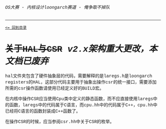 <font face="Liberation Mono">


###### OS大赛 - 内核设计loongarch赛道 - 俺争取不掉队 

-------------------------------------------------------------

[`<= 回到目录`](../README.md)

# ~~关于HAL与CSR~~ *v2.x架构重大更改，本文档已废弃*

hal文件夹包含了硬件抽象层的代码，需要解释的是laregs.h是loongarch registers的HAL，这部分代码主要用于抽象出操作csr的统一接口，需要添加所需的csr操作函数请使用已经定义好的BUILD宏。

在内核中操作CSR应当使用Cpu类中定义的静态函数，而不应直接使用laregs中的函数，laregs中的代码属于C语言，而cpu.hh中的代码属于C++，cpu.hh中已经将C语言的函数封装成C++函数了。

在操作CSR的时候，应当参阅csr.hh中关于CSR的枚举。
